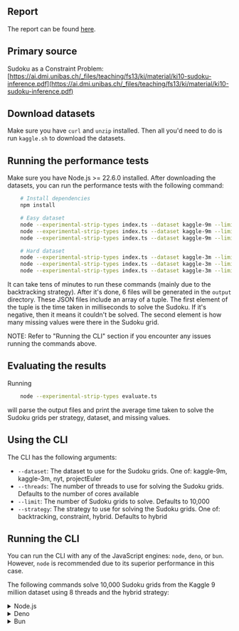 ## Report
The report can be found [here](./project-writeup.pdf).

## Primary source
Sudoku as a Constraint Problem: [https://ai.dmi.unibas.ch/_files/teaching/fs13/ki/material/ki10-sudoku-inference.pdf](https://ai.dmi.unibas.ch/_files/teaching/fs13/ki/material/ki10-sudoku-inference.pdf)

## Download datasets
Make sure you have `curl` and `unzip` installed. Then all you'd need to do is run `kaggle.sh` to download the datasets.

## Running the performance tests
Make sure you have Node.js >= 22.6.0 installed. After downloading the datasets, you can run the performance tests with the following command:

```bash
    # Install dependencies
    npm install

    # Easy dataset
    node --experimental-strip-types index.ts --dataset kaggle-9m --limit 510000 --strategy constraint
    node --experimental-strip-types index.ts --dataset kaggle-9m --limit 510000 --strategy backtracking
    node --experimental-strip-types index.ts --dataset kaggle-9m --limit 510000 --strategy hybrid

    # Hard dataset
    node --experimental-strip-types index.ts --dataset kaggle-3m --limit 510000 --strategy constraint
    node --experimental-strip-types index.ts --dataset kaggle-3m --limit 510000 --strategy backtracking
    node --experimental-strip-types index.ts --dataset kaggle-3m --limit 510000 --strategy hybrid
```

It can take tens of minutes to run these commands (mainly due to the backtracking strategy). After it's done, 6 files will be generated in the `output` directory. These JSON files include an array of a tuple. The first element of the tuple is the time taken in milliseconds to solve the Sudoku. If it's negative, then it means it couldn't be solved. The second element is how many missing values were there in the Sudoku grid.

NOTE: Refer to "Running the CLI" section if you encounter any issues running the commands above.

## Evaluating the results
Running 

```bash
    node --experimental-strip-types evaluate.ts
```

will parse the output files and print the average time taken to solve the Sudoku grids per strategy, dataset, and missing values.

## Using the CLI
The CLI has the following arguments:
- `--dataset`: The dataset to use for the Sudoku grids. One of: kaggle-9m, kaggle-3m, nyt, projectEuler
- `--threads`: The number of threads to use for solving the Sudoku grids. Defaults to the number of cores available
- `--limit`: The number of Sudoku grids to solve. Defaults to 10,000
- `--strategy`: The strategy to use for solving the Sudoku grids. One of: backtracking, constraint, hybrid. Defaults to hybrid

## Running the CLI
You can run the CLI with any of the JavaScript engines: `node`, `deno`, or `bun`. However, `node` is recommended due to its superior performance in this case.

The following commands solve 10,000 Sudoku grids from the Kaggle 9 million dataset using 8 threads and the hybrid strategy:

<details>
<summary>Node.js</summary>
Make sure you have Node.js >= 22.6.0 installed.

```bash
node --experimental-strip-types index.ts --dataset kaggle-9m --threads 8 --limit 10000 --strategy hybrid
```
</details>

<details>
<summary>Deno</summary>

Any version of Deno should work.

```bash
deno -A index.ts --dataset kaggle-9m --threads 8 --limit 10000 --strategy hybrid
```

Note: `-A` is required to allow Deno to access the file system and other permissions. Using this flag is probably not the best idea, but it's fine for our use case.

</details>

<details>
<summary>Bun</summary>

Any version of Bun should work.

```bash
bun index.ts --dataset kaggle-9m --threads 8 --limit 10000 --strategy hybrid
```
</details>